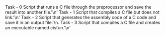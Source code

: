 Task - 0 Script that runs a C file through the preprocessor and save the result into another file.'\n'
Task - 1 Script that compiles a C file but does not link.'\n'
Task - 2 Script that generates the assembly code of a C code and save it in an output file.'\n.
Task - 3 Script that compiles a C file and creates an executable named cisfun.'\n'
